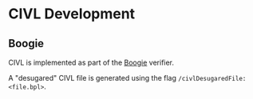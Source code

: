 # CIVL Development

## Boogie

CIVL is implemented as part of the
[Boogie](https://github.com/boogie-org/boogie) verifier.

A "desugared" CIVL file is generated using the flag
`/civlDesugaredFile:<file.bpl>`.
